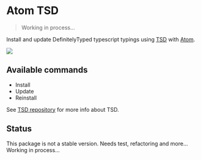 # Atom TSD

> Working in process...

Install and update DefinitelyTyped typescript typings using [TSD](https://github.com/DefinitelyTyped/tsd) with [Atom](https://atom.io).

![](https://raw.githubusercontent.com/diullei/atom-tsd/master/optimised.gif)

## Available commands

* Install
* Update
* Reinstall

See [TSD repository](https://github.com/DefinitelyTyped/tsd) for more info about TSD.

## Status

This package is not a stable version. Needs test, refactoring and more... Working in process...
